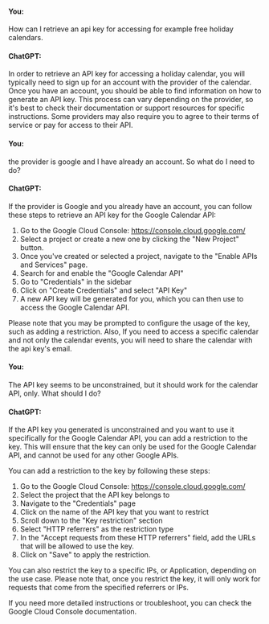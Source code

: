 #### You:
How can I retrieve an api key for accessing for example free holiday calendars.

#### ChatGPT:
In order to retrieve an API key for accessing a holiday calendar, you will
typically need to sign up for an account with the provider of the calendar. Once
you have an account, you should be able to find information on how to generate
an API key. This process can vary depending on the provider, so it's best to
check their documentation or support resources for specific instructions. Some
providers may also require you to agree to their terms of service or pay for
access to their API.

#### You:
the provider is google and I have already an account. So what do I need to do?

#### ChatGPT:
If the provider is Google and you already have an account, you can follow these
steps to retrieve an API key for the Google Calendar API:

1. Go to the Google Cloud Console: https://console.cloud.google.com/
2. Select a project or create a new one by clicking the "New Project" button.
3. Once you've created or selected a project, navigate to the "Enable APIs and
   Services" page.
4. Search for and enable the "Google Calendar API"
5. Go to "Credentials" in the sidebar
6. Click on "Create Credentials" and select "API Key"
7. A new API key will be generated for you, which you can then use to access the
   Google Calendar API.

Please note that you may be prompted to configure the usage of the key, such as
adding a restriction. Also, If you need to access a specific calendar and not
only the calendar events, you will need to share the calendar with the api key's
email.

#### You:
The API key seems to be unconstrained, but it should work for the calendar API,
only. What should I do?

#### ChatGPT:
If the API key you generated is unconstrained and you want to use it
specifically for the Google Calendar API, you can add a restriction to the key.
This will ensure that the key can only be used for the Google Calendar API, and
cannot be used for any other Google APIs.

You can add a restriction to the key by following these steps:

1. Go to the Google Cloud Console: https://console.cloud.google.com/
2. Select the project that the API key belongs to
3. Navigate to the "Credentials" page
4. Click on the name of the API key that you want to restrict
5. Scroll down to the "Key restriction" section
6. Select "HTTP referrers" as the restriction type
7. In the "Accept requests from these HTTP referrers" field, add the URLs that
   will be allowed to use the key.
8. Click on "Save" to apply the restriction.

You can also restrict the key to a specific IPs, or Application, depending on
the use case. Please note that, once you restrict the key, it will only work for
requests that come from the specified referrers or IPs.

If you need more detailed instructions or troubleshoot, you can check the Google
Cloud Console documentation.